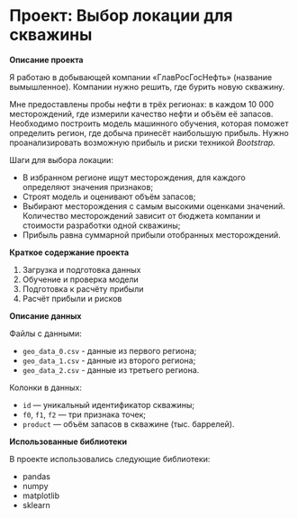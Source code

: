 # Проект: Выбор локации для скважины


**Описание проекта**

Я работаю в добывающей компании «ГлавРосГосНефть» (название вымышленное). Компании нужно решить, где бурить новую скважину.

Мне предоставлены пробы нефти в трёх регионах: в каждом 10 000 месторождений, где измерили качество нефти и объём её запасов. Необходимо построить модель машинного обучения, которая поможет определить регион, где добыча принесёт наибольшую прибыль. Нужно проанализировать возможную прибыль и риски техникой *Bootstrap.*

Шаги для выбора локации:

- В избранном регионе ищут месторождения, для каждого определяют значения признаков;
- Строят модель и оценивают объём запасов;
- Выбирают месторождения с самым высокими оценками значений. Количество месторождений зависит от бюджета компании и стоимости разработки одной скважины;
- Прибыль равна суммарной прибыли отобранных месторождений.

**Краткое содержание проекта**

1. Загрузка и подготовка данных
2. Обучение и проверка модели
3. Подготовка к расчёту прибыли
4. Расчёт прибыли и рисков

**Описание данных**

Файлы с данными:
- `geo_data_0.csv` - данные из первого региона;
- `geo_data_1.csv` - данные из второго региона;
- `geo_data_2.csv` - данные из третьего региона.

Колонки в данных:
- `id` — уникальный идентификатор скважины;
- `f0`, `f1`, `f2` — три признака точек;
- `product` — объём запасов в скважине (тыс. баррелей).

**Использованные библиотеки**

В проекте использовались следующие библиотеки:
- pandas
- numpy
- matplotlib
- sklearn